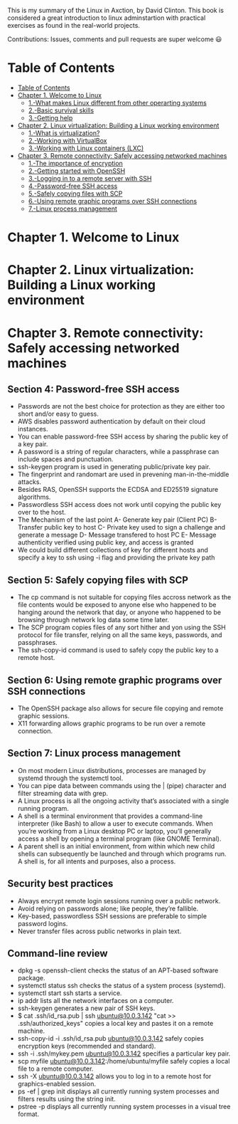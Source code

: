 This is my summary of the Linux in Axction, by David Clinton. This book is considered a great introduction to linux adminstartion with practical exercises as found in the real-world projects.

Contributions: Issues, comments and pull requests are super welcome 😃

<!-- TOC depthFrom:1 depthTo:6 withLinks:1 updateOnSave:1 orderedList:0 -->
# Table of Contents
- [Table of Contents](#table-of-contents)
- [Chapter 1. Welcome to Linux]()
	- [1.-What makes Linux different from other operarting systems]()
	- [2.-Basic survival skills]()
	- [3.-Getting help]()
- [Chapter 2. Linux virtualization: Building a Linux working environment]()
	- [1.-What is virtualization?]()
	- [2.-Working with VirtualBox]()
	- [3.-Working with Linux containers (LXC)]()
- [Chapter 3. Remote connectivity: Safely accessing networked machines](#Chapter-3-Remote-connectivity-Safely-accessing-networked-machines)
	- [1.-The importance of encryption]()
	- [2.-Getting started with OpenSSH]()
	- [3.-Logging in to a remote server with SSH]()
	- [4.-Password-free SSH access]()
	- [5.-Safely copying files with SCP]()
	- [6.-Using remote graphic programs over SSH connections]()
	- [7.-Linux process management]()
<!-- /TOC -->

# Chapter 1. Welcome to Linux

# Chapter 2. Linux virtualization: Building a Linux working environment

# Chapter 3. Remote connectivity: Safely accessing networked machines
## Section 4: Password-free SSH access

 - Passwords are not the best choice for protection as they are either
    too short and/or easy to guess.
 - AWS disables password authentication by default on their cloud
    instances.
 - You can enable password-free SSH access by sharing the public key of
    a key pair.
 - A password is a string of regular characters, while a passphrase can
    include spaces and punctuation.
 - ssh-keygen program is used in generating public/private key pair.
 - The fingerprint and randomart are used in prevening
    man-in-the-middle attacks.
 - Besides RAS, OpenSSH supports the ECDSA and ED25519 signature
    algorithms.
 - Passwordless SSH access does not work until copying the public key
    over to the host.
 - The Mechanism of the last point
 A- Generate key pair (Client PC)
 B- Transfer public key to host
 C- Private key used to sign a challenge and generate a message
 D- Message transfered to host PC
 E- Message authenticity verified using public key, and access is granted  
 - We could build different collections of key for different hosts and
     specify a key to ssh using -i flag and providing the private key
     path
## Section 5: Safely copying files with SCP
 - The cp command is not suitable for copying files accross network as the file contents  would be exposed to anyone else who happened to be hanging around the network that day, or anyone who happened to be browsing through network log data some time later.
 - The SCP program copies files of any sort hither and yon using the SSH protocol for file transfer, relying on all the same keys, passwords, and passphrases.
 - The ssh-copy-id command is used to safely copy the public key to a remote host.
## Section 6: Using remote graphic programs over SSH connections
 - The OpenSSH package also allows for secure file copying and remote
     graphic sessions.
 - X11 forwarding allows graphic programs to be run over a remote
     connection.
## Section 7: Linux process management
 - On most modern Linux distributions, processes are managed by
     systemd through the systemctl tool.
 - You can pipe data between commands using the | (pipe) character and
     filter streaming data with grep.
 - A Linux process is all the ongoing activity that’s associated with
     a single running program.
 - A shell is a terminal environment that provides a command-line
     interpreter (like Bash) to allow a user to execute commands. When
     you’re working from a Linux desktop PC or laptop, you’ll generally
     access a shell by opening a terminal program (like GNOME Terminal).
 - A parent shell is an initial environment, from within which new
     child shells can subsequently be launched and through which
     programs run. A shell is, for all intents and purposes, also a
     process.
## Security best practices
 - Always encrypt remote login sessions running over a public network.
 - Avoid relying on passwords alone; like people, they’re fallible.
 - Key-based, passwordless SSH sessions are preferable to simple
   password logins.
 - Never transfer files across public networks in plain text.
## Command-line review
 - dpkg -s openssh-client checks the status of an APT-based software
   package.
 - systemctl status ssh checks the status of a system process (systemd).
 - systemctl start ssh starts a service.
 - ip addr lists all the network interfaces on a computer.
 - ssh-keygen generates a new pair of SSH keys.
 - $ cat .ssh/id_rsa.pub | ssh ubuntu@10.0.3.142 "cat >>
   .ssh/authorized_keys" copies a local key and pastes it on a remote
   machine.
 - ssh-copy-id -i .ssh/id_rsa.pub ubuntu@10.0.3.142 safely copies
   encryption keys (recommended and standard).
 - ssh -i .ssh/mykey.pem ubuntu@10.0.3.142 specifies a particular key
   pair.
 - scp myfile ubuntu@10.0.3.142:/home/ubuntu/myfile safely copies a
   local file to a remote computer.
 - ssh -X ubuntu@10.0.3.142 allows you to log in to a remote host for
   graphics-enabled session.
 - ps -ef | grep init displays all currently running system processes
   and filters results using the string init.
 - pstree -p displays all currently running system processes in a visual
   tree format.
